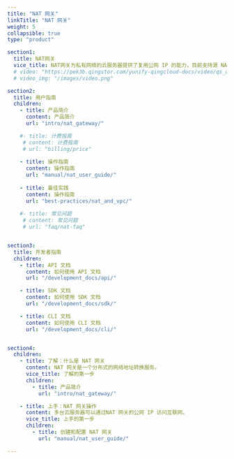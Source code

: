 ```yaml
---
title: "NAT 网关"
linkTitle: "NAT 网关"
weight: 5
collapsible: true
type: "product"

section1:
  title: NAT网关
  vice_title: NAT网关为私有网络的云服务器提供了复用公网 IP 的能力，目前支持源 NAT 功能，NAT网关具备高达 10 Gbps 的转发能力以及 Region 级别的多活容灾能力。
  # video: "https://pek3b.qingstor.com/yunify-qingcloud-docs/video/qs_qingcloud_nat.mp4"
  # video_img: "/images/video.png"

section2:
  title: 用户指南
  children:
    - title: 产品简介
      content: 产品简介
      url: "intro/nat_gateway/"

    #- title: 计费指南
     # content: 计费指南
     # url: "billing/price"
      
    - title: 操作指南
      content: 操作指南
      url: "manual/nat_user_guide/"
  
    - title: 最佳实践
      content: 操作指南
      url: "best-practices/nat_and_vpc/"
      
    #- title: 常见问题
     # content: 常见问题
     # url: "faq/nat-faq"


section3:
  title: 开发者指南
  children:
    - title: API 文档
      content: 如何使用 API 文档
      url: "/development_docs/api/"

    - title: SDK 文档
      content: 如何使用 SDK 文档
      url: "/development_docs/sdk/"

    - title: CLI 文档
      content: 如何使用 CLI 文档
      url: "/development_docs/cli/"


section4:
  children:
    - title: 了解：什么是 NAT 网关
      content: NAT 网关是一个分布式的网络地址转换服务。
      vice_title: 了解的第一步
      children:
        - title: 产品简介
          url: "intro/nat_gateway/"

    - title: 上手：NAT 网关操作
      content: 多台云服务器可以通过NAT 网关的公网 IP 访问互联网。
      vice_title: 上手的第一步
      children:
        - title: 创建和配置 NAT 网关
          url: "manual/nat_user_guide/" 

---
```


